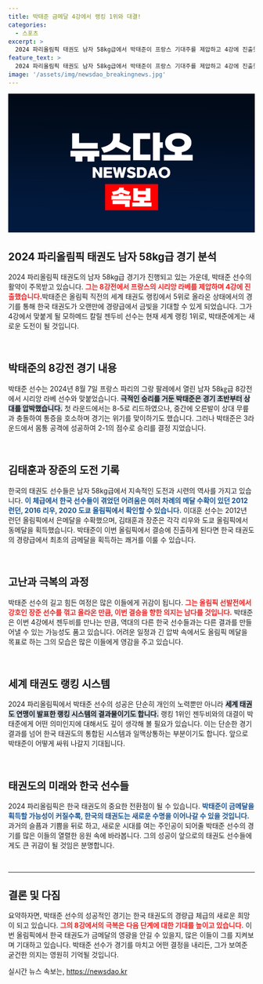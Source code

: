 ```yaml
---
title: 박태준 금메달 4강에서 랭킹 1위와 대결!
categories:
  - 스포츠
excerpt: >
  2024 파리올림픽 태권도 남자 58kg급에서 박태준이 프랑스 기대주를 제압하고 4강에 진출했다. 올림픽 최초 금메달의 주인공이 될 수 있을까? 세계 랭킹 1위와의 승부가 기대된다!
feature_text: >
  2024 파리올림픽 태권도 남자 58kg급에서 박태준이 프랑스 기대주를 제압하고 4강에 진출했다. 올림픽 최초 금메달의 주인공이 될 수 있을까? 세계 랭킹 1위와의 승부가 기대된다!
image: '/assets/img/newsdao_breakingnews.jpg'
---
```


<p><img src="/assets/img/newsdao_breakingnews.jpg" alt="koreaapp 속보" /></p>

<h2 data-ke-size="size26">2024 파리올림픽 태권도 남자 58kg급 경기 분석</h2>

<p data-ke-size="size16">2024 파리올림픽 태권도의 남자 58kg급 경기가 진행되고 있는 가운데, 박태준 선수의 활약이 주목받고 있습니다. <b><span style="color: #ee2323;">그는 8강전에서 프랑스의 시리앙 라베를 제압하며 4강에 진출했습니다.</span></b>박태준은 올림픽 직전의 세계 태권도 랭킹에서 5위로 올라온 상태에서의 경기를 통해 한국 태권도가 오랜만에 경량급에서 금빛을 기대할 수 있게 되었습니다. 그가 4강에서 맞붙게 될 모하메드 칼릴 젠두비 선수는 현재 세계 랭킹 1위로, 박태준에게는 새로운 도전이 될 것입니다.</p>

<p data-ke-size="size16">&nbsp;</p>

<h2 data-ke-size="size26">박태준의 8강전 경기 내용</h2>

<p data-ke-size="size16">박태준 선수는 2024년 8월 7일 프랑스 파리의 그랑 팔레에서 열린 남자 58㎏급 8강전에서 시리앙 라베 선수와 맞붙었습니다. <b><span style="background-color: #21538527;">극적인 승리를 거둔 박태준은 경기 초반부터 상대를 압박했습니다.</span></b> 첫 라운드에서는 8-5로 리드하였으나, 중간에 오른발이 상대 무릎과 충돌하여 통증을 호소하며 경기는 위기를 맞이하기도 했습니다. 그러나 박태준은 3라운드에서 몸통 공격에 성공하여 2-1의 점수로 승리를 결정 지었습니다.</p>

<p data-ke-size="size16">&nbsp;</p>

<h2 data-ke-size="size26">김태훈과 장준의 도전 기록</h2>

<p data-ke-size="size16">한국의 태권도 선수들은 남자 58kg급에서 지속적인 도전과 시련의 역사를 가지고 있습니다. <b><span style="color: #1a5490;">이 체급에서 한국 선수들이 겪었던 어려움은 여러 차례의 메달 수확이 있던 2012 런던, 2016 리우, 2020 도쿄 올림픽에서 확인할 수 있습니다.</span></b> 이대훈 선수는 2012년 런던 올림픽에서 은메달을 수확했으며, 김태훈과 장준은 각각 리우와 도쿄 올림픽에서 동메달을 획득했습니다. 박태준이 이번 올림픽에서 결승에 진출하게 된다면 한국 태권도의 경량급에서 최초의 금메달을 획득하는 쾌거를 이룰 수 있습니다.</p>

<p data-ke-size="size16">&nbsp;</p>

<h2 data-ke-size="size26">고난과 극복의 과정</h2>

<p data-ke-size="size16">박태준 선수의 길고 힘든 여정은 많은 이들에게 귀감이 됩니다. <b><span style="color: #ee2323;">그는 올림픽 선발전에서 강호인 장준 선수를 꺾고 올라온 만큼, 이번 결승을 향한 의지는 남다를 것입니다.</span></b> 박태준은 이번 4강에서 젠두비를 만나는 만큼, 역대의 다른 한국 선수들과는 다른 결과를 만들어낼 수 있는 가능성도 품고 있습니다. 어려운 일정과 긴 압박 속에서도 올림픽 메달을 목표로 하는 그의 모습은 많은 이들에게 영감을 주고 있습니다.</p>

<p data-ke-size="size16">&nbsp;</p>

<h2 data-ke-size="size26">세계 태권도 랭킹 시스템</h2>

<p data-ke-size="size16">2024 파리올림픽에서 박태준 선수의 성공은 단순히 개인의 노력뿐만 아니라 <b><span style="background-color: #21538527;">세계 태권도 연맹이 발표한 랭킹 시스템의 결과물이기도 합니다.</span></b> 랭킹 1위인 젠두비와의 대결이 박태준에게 어떤 의미인지에 대해서도 깊이 생각해 볼 필요가 있습니다. 이는 단순한 경기 결과를 넘어 한국 태권도의 통합된 시스템과 일맥상통하는 부분이기도 합니다. 앞으로 박태준이 어떻게 싸워 나갈지 기대됩니다.</p>

<p data-ke-size="size16">&nbsp;</p>

<h2 data-ke-size="size26">태권도의 미래와 한국 선수들</h2>

<p data-ke-size="size16">2024 파리올림픽은 한국 태권도의 중요한 전환점이 될 수 있습니다. <b><span style="color: #1a5490;">박태준이 금메달을 획득할 가능성이 커질수록, 한국의 태권도는 새로운 수명을 이어나갈 수 있을 것입니다.</span></b> 과거의 슬픔과 기쁨을 뒤로 하고, 새로운 시대를 여는 주인공이 되어줄 박태준 선수의 경기를 많은 이들의 열렬한 응원 속에 바라봅니다. 그의 성공이 앞으로의 태권도 선수들에게도 큰 귀감이 될 것임은 분명합니다.</p>

<p data-ke-size="size16">&nbsp;</p>

<hr>

<h2 data-ke-size="size26">결론 및 다짐</h2>

<p data-ke-size="size16">요약하자면, 박태준 선수의 성공적인 경기는 한국 태권도의 경량급 체급의 새로운 희망이 되고 있습니다. <b><span style="color: #ee2323;">그의 8강에서의 극복은 다음 단계에 대한 기대를 높이고 있습니다.</span></b> 이번 올림픽에서 한국 태권도가 금메달의 영광을 안길 수 있을지, 많은 이들이 그를 지켜보며 기대하고 있습니다. 박태준 선수가 경기를 마치고 어떤 결정을 내리든, 그가 보여준 굳건한 의지는 영원히 기억될 것입니다.</p>
실시간 뉴스 속보는, <a href="https://newsdao.kr" rel="dofollow">https://newsdao.kr</a>


